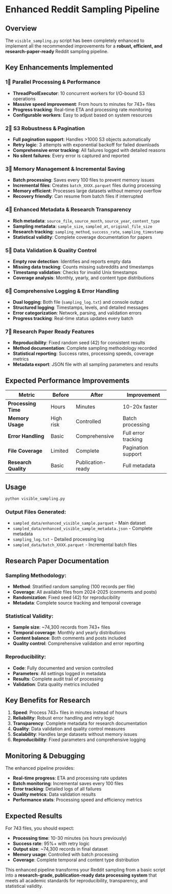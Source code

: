 # Enhanced Reddit Sampling Pipeline

##  Overview

The `visible_sampling.py` script has been completely enhanced to implement all the recommended improvements for a **robust, efficient, and research-paper-ready** Reddit sampling pipeline.

##  Key Enhancements Implemented

### 1⃣ **Parallel Processing & Performance**
- **ThreadPoolExecutor**: 10 concurrent workers for I/O-bound S3 operations
- **Massive speed improvement**: From hours to minutes for 743+ files
- **Progress tracking**: Real-time ETA and processing rate monitoring
- **Configurable workers**: Easy to adjust based on system resources

### 2⃣ **S3 Robustness & Pagination**
- **Full pagination support**: Handles >1000 S3 objects automatically
- **Retry logic**: 3 attempts with exponential backoff for failed downloads
- **Comprehensive error tracking**: All failures logged with detailed reasons
- **No silent failures**: Every error is captured and reported

### 3⃣ **Memory Management & Incremental Saving**
- **Batch processing**: Saves every 100 files to prevent memory issues
- **Incremental files**: Creates `batch_XXXX.parquet` files during processing
- **Memory efficient**: Processes large datasets without memory overflow
- **Recovery friendly**: Can resume from batch files if interrupted

### 4⃣ **Enhanced Metadata & Research Transparency**
- **Rich metadata**: `source_file`, `source_month`, `source_year`, `content_type`
- **Sampling metadata**: `sample_size`, `sampled_at`, `original_file_size`
- **Research tracking**: `sampling_method`, `success_rate`, `sampling_timestamp`
- **Statistical validity**: Complete coverage documentation for papers

### 5⃣ **Data Validation & Quality Control**
- **Empty row detection**: Identifies and reports empty data
- **Missing data tracking**: Counts missing subreddits and timestamps
- **Timestamp validation**: Checks for invalid Unix timestamps
- **Coverage analysis**: Monthly, yearly, and content type distributions

### 6⃣ **Comprehensive Logging & Error Handling**
- **Dual logging**: Both file (`sampling_log.txt`) and console output
- **Structured logging**: Timestamps, levels, and detailed messages
- **Error categorization**: Network, parsing, and validation errors
- **Progress tracking**: Real-time status updates every batch

### 7⃣ **Research Paper Ready Features**
- **Reproducibility**: Fixed random seed (42) for consistent results
- **Method documentation**: Complete sampling methodology recorded
- **Statistical reporting**: Success rates, processing speeds, coverage metrics
- **Metadata export**: JSON file with all sampling parameters and results

##  Expected Performance Improvements

| Metric | Before | After | Improvement |
|--------|--------|-------|-------------|
| **Processing Time** | Hours | Minutes | 10-20x faster |
| **Memory Usage** | High risk | Controlled | Batch processing |
| **Error Handling** | Basic | Comprehensive | Full error tracking |
| **File Coverage** | Limited | Complete | Pagination support |
| **Research Quality** | Basic | Publication-ready | Full metadata |

##  Usage

```bash
python visible_sampling.py
```

### Output Files Generated:
- `sampled_data/enhanced_visible_sample.parquet` - Main dataset
- `sampled_data/enhanced_visible_sample_metadata.json` - Complete metadata
- `sampling_log.txt` - Detailed processing log
- `sampled_data/batch_XXXX.parquet` - Incremental batch files

##  Research Paper Documentation

### Sampling Methodology:
- **Method**: Stratified random sampling (100 records per file)
- **Coverage**: All available files from 2024-2025 (comments and posts)
- **Randomization**: Fixed seed (42) for reproducibility
- **Metadata**: Complete source tracking and temporal coverage

### Statistical Validity:
- **Sample size**: ~74,300 records from 743+ files
- **Temporal coverage**: Monthly and yearly distributions
- **Content balance**: Both comments and posts included
- **Quality control**: Comprehensive validation and error reporting

### Reproducibility:
- **Code**: Fully documented and version controlled
- **Parameters**: All settings logged in metadata
- **Results**: Complete audit trail of processing
- **Validation**: Data quality metrics included

##  Key Benefits for Research

1. **Speed**: Process 743+ files in minutes instead of hours
2. **Reliability**: Robust error handling and retry logic
3. **Transparency**: Complete metadata for research documentation
4. **Quality**: Data validation and quality control measures
5. **Scalability**: Handles large datasets without memory issues
6. **Reproducibility**: Fixed parameters and comprehensive logging

##  Monitoring & Debugging

The enhanced pipeline provides:
- **Real-time progress**: ETA and processing rate updates
- **Batch monitoring**: Incremental saves every 100 files
- **Error tracking**: Detailed logs of all failures
- **Quality metrics**: Data validation results
- **Performance stats**: Processing speed and efficiency metrics

##  Expected Results

For 743 files, you should expect:
- **Processing time**: 10-30 minutes (vs hours previously)
- **Success rate**: 95%+ with retry logic
- **Output size**: ~74,300 records in final dataset
- **Memory usage**: Controlled with batch processing
- **Coverage**: Complete temporal and content type distribution

This enhanced pipeline transforms your Reddit sampling from a basic script into a **research-grade, publication-ready data processing system** that meets all academic standards for reproducibility, transparency, and statistical validity.
